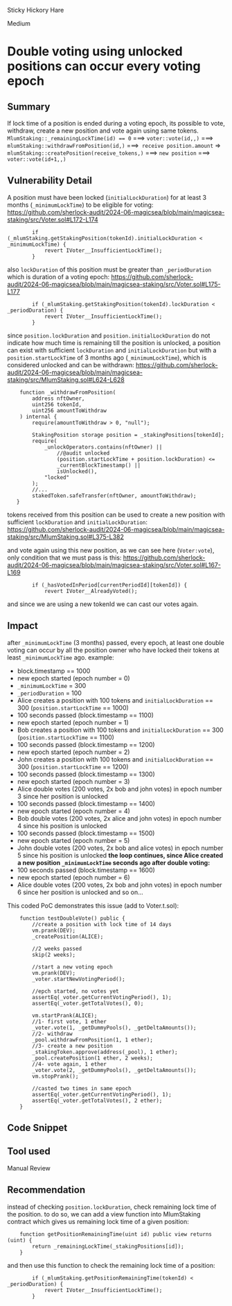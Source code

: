 Sticky Hickory Hare

Medium

# Double voting using unlocked positions can occur every voting epoch

## Summary
If lock time of a position is ended during a voting epoch, its possible to vote, withdraw, create a new position and vote again using same tokens.
`MlumStaking::_remainingLockTime(id) == 0` ===> `voter::vote(id,,)` ===> `mlumStaking::withdrawFromPosition(id,)` ===>` receive position.amount` => `mlumStaking::createPosition(receive_tokens,)` ===> `new position` ===> `voter::vote(id+1,,)`

## Vulnerability Detail
A position must have been locked (`initialLockDuration`) for at least 3 months (`_minimumLockTime`) to be eligible for voting:
https://github.com/sherlock-audit/2024-06-magicsea/blob/main/magicsea-staking/src/Voter.sol#L172-L174
```solidity
        if (_mlumStaking.getStakingPosition(tokenId).initialLockDuration < _minimumLockTime) {
            revert IVoter__InsufficientLockTime();
        }
```
also `lockDuration` of this position must be greater than `_periodDuration` which is duration of a voting epoch:
https://github.com/sherlock-audit/2024-06-magicsea/blob/main/magicsea-staking/src/Voter.sol#L175-L177
```solidity
        if (_mlumStaking.getStakingPosition(tokenId).lockDuration < _periodDuration) {
            revert IVoter__InsufficientLockTime();
        }
```
since `position.lockDuration` and `position.initialLockDuration` do not indicate how much time is remaining till the position is unlocked, a position can exist with sufficient `lockDuration` and `initialLockDuration` but with a `position.startLockTime` of 3 months ago (`_minimumLockTime`), which is considered unlocked and can be withdrawn:
https://github.com/sherlock-audit/2024-06-magicsea/blob/main/magicsea-staking/src/MlumStaking.sol#L624-L628
```solidity
    function _withdrawFromPosition(
        address nftOwner,
        uint256 tokenId,
        uint256 amountToWithdraw
    ) internal {
        require(amountToWithdraw > 0, "null");

        StakingPosition storage position = _stakingPositions[tokenId];
        require(
            _unlockOperators.contains(nftOwner) ||
                //@audit unlocked
                (position.startLockTime + position.lockDuration) <=
                _currentBlockTimestamp() ||
                isUnlocked(),
            "locked"
        );
        //...
        stakedToken.safeTransfer(nftOwner, amountToWithdraw);
   }
```
tokens received from this position can be used to create a new position with sufficient `lockDuration` and `initialLockDuration`:
https://github.com/sherlock-audit/2024-06-magicsea/blob/main/magicsea-staking/src/MlumStaking.sol#L375-L382

and vote again using this new position, as we can see here (`Voter:vote`), only condition that we must pass is this:
https://github.com/sherlock-audit/2024-06-magicsea/blob/main/magicsea-staking/src/Voter.sol#L167-L169
```solidity
        if (_hasVotedInPeriod[currentPeriodId][tokenId]) {
            revert IVoter__AlreadyVoted();
``` 
and since we are using a new tokenId we can cast our votes again.

## Impact
after `_minimumLockTime` (3 months) passed, every epoch, at least one double voting can occur by all the position owner who have locked their tokens at least `_minimumLockTime` ago. 
example:
- block.timestamp == 1000
- new epoch started (epoch number = 0)
- `_minimumLockTime` = 300
- `_periodDuration` = 100
- Alice creates a position with 100 tokens and `initialLockDuration` == 300 (`position.startLockTime` == 1000)
- 100 seconds passed (block.timestamp == 1100)
- new epoch started (epoch number = 1)
- Bob creates a position with 100 tokens and `initialLockDuration` == 300 (`position.startLockTime` == 1100)
- 100 seconds passed (block.timestamp == 1200)
- new epoch started (epoch number = 2)
- John creates a position with 100 tokens and `initialLockDuration` == 300 (`position.startLockTime` == 1200)
- 100 seconds passed (block.timestamp == 1300)
- new epoch started (epoch number = 3)
- Alice double votes (200 votes, 2x bob and john votes) in epoch number 3 since her position is unlocked
- 100 seconds passed (block.timestamp == 1400)
- new epoch started (epoch number = 4)
- Bob double votes (200 votes, 2x alice and john votes) in epoch number 4 since his position is unlocked
- 100 seconds passed (block.timestamp == 1500)
- new epoch started (epoch number = 5)
- John double votes (200 votes, 2x bob and alice votes) in epoch number 5 since his position is unlocked
**the loop continues, since Alice created a new position `_minimumLockTime` seconds ago after double voting:**
- 100 seconds passed (block.timestamp == 1600)
- new epoch started (epoch number = 6)
- Alice double votes (200 votes, 2x bob and john votes) in epoch number 6 since her position is unlocked
and so on...

This coded PoC demonstrates this issue (add to Voter.t.sol):

```solidity
    function testDoubleVote() public {
        //create a position with lock time of 14 days
        vm.prank(DEV);
        _createPosition(ALICE);

        //2 weeks passed
        skip(2 weeks);

        //start a new voting epoch
        vm.prank(DEV);
        _voter.startNewVotingPeriod();

        //epch started, no votes yet
        assertEq(_voter.getCurrentVotingPeriod(), 1);
        assertEq(_voter.getTotalVotes(), 0);

        vm.startPrank(ALICE);
        //1- first vote, 1 ether
        _voter.vote(1, _getDummyPools(), _getDeltaAmounts());
        //2- withdraw
        _pool.withdrawFromPosition(1, 1 ether);
        //3- create a new position
        _stakingToken.approve(address(_pool), 1 ether);
        _pool.createPosition(1 ether, 2 weeks);
        //4- vote again, 1 ether
        _voter.vote(2, _getDummyPools(), _getDeltaAmounts());
        vm.stopPrank();

        //casted two times in same epoch
        assertEq(_voter.getCurrentVotingPeriod(), 1);
        assertEq(_voter.getTotalVotes(), 2 ether);
    }
```
## Code Snippet

## Tool used

Manual Review

## Recommendation
instead of checking `position.lockDuration`, check remaining lock time of the position. to do so, we can add a view function into MlumStaking contract which gives us remaining lock time of a given position:

```solidity
    function getPositionRemainingTime(uint id) public view returns (uint) {
        return _remainingLockTime(_stakingPositions[id]);
    }
```
and then use this function to check the remaining lock time of a position:
```solidity
        if (_mlumStaking.getPositionRemainingTime(tokenId) < _periodDuration) {
            revert IVoter__InsufficientLockTime();
        }
```